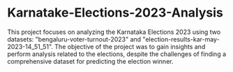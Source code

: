 # Karnatake-Elections-2023-Analysis
This project focuses on analyzing the Karnataka Elections 2023 using two datasets: "bengaluru-voter-turnout-2023" and "election-results-kar-may-2023-14_51_51". The objective of the project was to gain insights and perform analysis related to the elections, despite the challenges of finding a comprehensive dataset for predicting the election winner.

